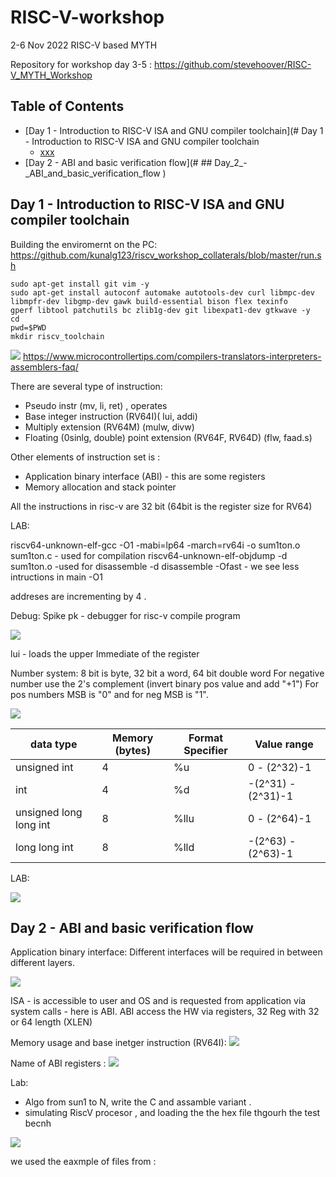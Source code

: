 # RISC-V-workshop
2-6 Nov 2022 RISC-V based MYTH

Repository for workshop day 3-5 : https://github.com/stevehoover/RISC-V_MYTH_Workshop

## Table of Contents

  * [Day 1 - Introduction to RISC-V ISA and GNU compiler toolchain](# Day 1 - Introduction to RISC-V ISA and GNU compiler toolchain
    + [xxx](#)
  * [Day 2 - ABI and basic verification flow](# ## Day_2_-_ABI_and_basic_verification_flow
)
  
## Day 1 - Introduction to RISC-V ISA and GNU compiler toolchain

Building the enviromernt on the PC:
https://github.com/kunalg123/riscv_workshop_collaterals/blob/master/run.sh
```
sudo apt-get install git vim -y
sudo apt-get install autoconf automake autotools-dev curl libmpc-dev         libmpfr-dev libgmp-dev gawk build-essential bison flex texinfo     gperf libtool patchutils bc zlib1g-dev git libexpat1-dev gtkwave -y
cd
pwd=$PWD
mkdir riscv_toolchain
```


![](Day1/1-1.jpg)
https://www.microcontrollertips.com/compilers-translators-interpreters-assemblers-faq/

There are several type of instruction:
- Pseudo instr (mv, li, ret) , operates 
- Base integer instruction (RV64I)( lui, addi)
- Multiply extension (RV64M) (mulw, divw)
- Floating (0sinlg, double) point extension (RV64F, RV64D) (flw, faad.s)

Other elements of instruction set is :
- Application binary interface (ABI) - this are some registers 
- Memory allocation and stack pointer

All the instructions in risc-v are 32 bit (64bit is the register size for RV64)

LAB:

riscv64-unknown-elf-gcc -O1 -mabi=lp64 -march=rv64i -o sum1ton.o sum1ton.c - used for compilation 
riscv64-unknown-elf-objdump -d sum1ton.o -used for disassemble
-d disassemble
-Ofast - we see less intructions in main
-O1 

addreses are incrementing by 4 .

Debug:
Spike pk - debugger for risc-v compile program

![](Day1/1-2.jpg)

lui - loads the upper Immediate of the register

Number system: 8 bit is byte, 32 bit a word, 64 bit double word
For negative number use the 2's complement (invert binary pos value and add "+1") 
For pos numbers MSB is "0" and for neg MSB is "1".

![](Day1/1-3.jpg)


|data type| Memory (bytes) | Format Specifier| Value range |
|---|---|---|---|
|unsigned int| 4 | %u| 0 - (2^32)-1|
int| 4 | %d| -(2^31) - (2^31)-1|
unsigned long long int | 8 | %llu|0 - (2^64)-1 |
long long int | 8 | %lld |  -(2^63) - (2^63)-1|

LAB:

![](Day1/1-4.jpg)

## Day 2 - ABI and basic verification flow

Application binary interface: 
Different interfaces will be required in between different layers.

![](Day2/2-1.jpg)

ISA - is accessible to user and OS and is requested from application via system calls - here is ABI.
ABI access the HW via registers, 32 Reg with 32 or 64 length (XLEN)

Memory usage and base inetger instruction (RV64I):
![](Day2/2-4.jpg)

Name of ABI registers :
![](Day2/2-5.jpg)

Lab: 
- Algo from sun1 to N, write the C and assamble variant .
- simulating RiscV procesor ,  and loading the the hex file thgourh the test becnh 

![](Day2/2-6.jpg)

 we used the eaxmple of files from :







